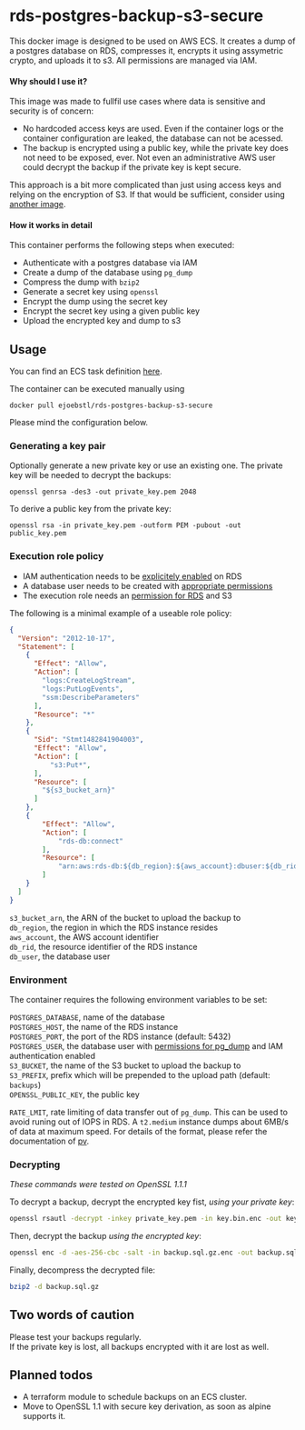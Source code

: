 # rds-postgres-backup-s3-secure
This docker image is designed to be used on AWS ECS. It creates a dump of a postgres database on RDS, compresses it, encrypts it using assymetric crypto, and uploads it to s3. All permissions are managed via IAM.

#### Why should I use it?

This image was made to fullfil use cases where data is sensitive and security is of concern: 
* No hardcoded access keys are used. Even if the container logs or the container configuration are leaked, the database can not be acessed. 
* The backup is encrypted using a public key, while the private key does not need to be exposed, ever. Not even an administrative AWS user could decrypt the backup if the private key is kept secure. 

This approach is a bit more complicated than just using access keys and relying on the encryption of S3. If that would be sufficient, consider using [another image](https://github.com/schickling/dockerfiles/tree/master/postgres-backup-s3). 

#### How it works in detail

This container performs the following steps when executed: 
* Authenticate with a postgres database via IAM
* Create a dump of the database using `pg_dump`
* Compress the dump with `bzip2`
* Generate a secret key using `openssl`
* Encrypt the dump using the secret key
* Encrypt the secret key using a given public key
* Upload the encrypted key and dump to s3

## Usage

You can find an ECS task definition [here](./backup_task_definition.json). 

The container can be executed manually using

```
docker pull ejoebstl/rds-postgres-backup-s3-secure
```

Please mind the configuration below. 

### Generating a key pair

Optionally generate a new private key or use an existing one. The private key will be needed to decrypt the backups:

`openssl genrsa -des3 -out private_key.pem 2048`

To derive a public key from the private key:

`openssl rsa -in private_key.pem -outform PEM -pubout -out public_key.pem`

### Execution role policy

* IAM authentication needs to be [explicitely enabled](https://docs.aws.amazon.com/AmazonRDS/latest/UserGuide/UsingWithRDS.IAMDBAuth.Enabling.html) on RDS
* A database user needs to be created with [appropriate permissions](https://docs.aws.amazon.com/AmazonRDS/latest/UserGuide/UsingWithRDS.IAMDBAuth.DBAccounts.html)
* The execution role needs an [permission for RDS](https://docs.aws.amazon.com/AmazonRDS/latest/UserGuide/UsingWithRDS.IAMDBAuth.IAMPolicy.html) and S3

The following is a minimal example of a useable role policy: 

```json
{
  "Version": "2012-10-17",
  "Statement": [
    {
      "Effect": "Allow",
      "Action": [
        "logs:CreateLogStream",
        "logs:PutLogEvents",
        "ssm:DescribeParameters"
      ],
      "Resource": "*"
    },
    {
      "Sid": "Stmt1482841904003",
      "Effect": "Allow",
      "Action": [
          "s3:Put*",
      ],
      "Resource": [
        "${s3_bucket_arn}"
      ]
    },
    {
        "Effect": "Allow",
        "Action": [
            "rds-db:connect"
        ],
        "Resource": [
            "arn:aws:rds-db:${db_region}:${aws_account}:dbuser:${db_rid}/${db_user}"
        ]
    }
  ]
}
```

`s3_bucket_arn`, the ARN of the bucket to upload the backup to  
`db_region`, the region in which the RDS instance resides  
`aws_account`, the AWS account identifier  
`db_rid`, the resource identifier of the RDS instance  
`db_user`, the database user  

### Environment

The container requires the following environment variables to be set: 

`POSTGRES_DATABASE`, name of the database  
`POSTGRES_HOST`, the name of the RDS instance  
`POSTGRES_PORT`, the port of the RDS instance (default: 5432)   
`POSTGRES_USER`, the database user with [permissions for pg_dump](https://serverfault.com/questions/249172/what-grants-are-required-to-run-pg-dump) and IAM authentication enabled  
`S3_BUCKET`, the name of the S3 bucket to upload the backup to  
`S3_PREFIX`, prefix which will be prepended to the upload path (default: `backups`)  
`OPENSSL_PUBLIC_KEY`, the public key  

`RATE_LMIT`, rate limiting of data transfer out of `pg_dump`. This can be used to avoid runing out of IOPS in RDS. A `t2.medium` instance dumps about 6MB/s of data at maximum speed. For details of the format, please refer the documentation of [pv](http://www.ivarch.com/programs/quickref/pv.shtml).

### Decrypting

*These commands were tested on OpenSSL 1.1.1*

To decrypt a backup, decrypt the encrypted key fist, *using your private key*:

```bash
openssl rsautl -decrypt -inkey private_key.pem -in key.bin.enc -out key.bin.dec
```

Then, decrypt the backup *using the encrypted key*:

```bash
openssl enc -d -aes-256-cbc -salt -in backup.sql.gz.enc -out backup.sql.gz --pass file:./key.bin.dec
```

Finally, decompress the decrypted file:

```bash
bzip2 -d backup.sql.gz 
```

## Two words of caution
Please test your backups regularly.   
If the private key is lost, all backups encrypted with it are lost as well.

## Planned todos
* A terraform module to schedule backups on an ECS cluster.
* Move to OpenSSL 1.1 with secure key derivation, as soon as alpine supports it. 
